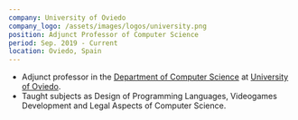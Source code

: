 ```yaml
---
company: University of Oviedo
company_logo: /assets/images/logos/university.png
position: Adjunct Professor of Computer Science
period: Sep. 2019 - Current
location: Oviedo, Spain
---
```


- Adjunct professor in the [Department of Computer Science](http://www.di.uniovi.es/) at [University of Oviedo](http://www.uniovi.es/).
- Taught subjects as Design of Programming Languages, Videogames Development and Legal Aspects of Computer Science.

